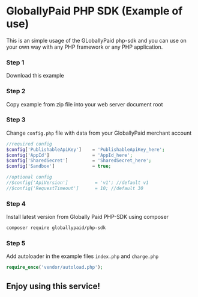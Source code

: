 # GloballyPaid PHP SDK (Example of use)

This is an simple usage of the GLoballyPaid php-sdk and you can use on your own way with any PHP framework or any PHP application.

### Step 1

Download this example

### Step 2

Copy example from zip file into your web server document root

### Step 3

Change `config.php` file with data from your GloballyPaid merchant account

```php
//required config
$config['PublishableApiKey']    = 'PublishableApiKey_here';
$config['AppId']                = 'AppId_here';
$config['SharedSecret']         = 'SharedSecret_here';
$config['Sandbox']              = true;

//optional config
//$config['ApiVersion']          = 'v1'; //default v1
//$config['RequestTimeout']      = 10; //default 30
```

### Step 4

Install latest version from Globally Paid PHP-SDK using composer

```bash
composer require globallypaid/php-sdk
```

### Step 5

Add autoloader in the example files `index.php` and `charge.php`

```php
require_once('vendor/autoload.php');
```

## Enjoy using this service!
